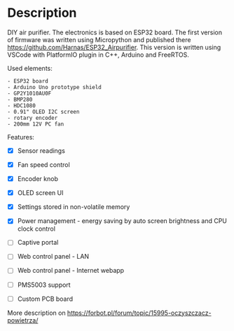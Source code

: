 # Description
DIY air purifier. The electronics is based on ESP32 board. The first version of firmware was written using Micropython and published there https://github.com/Harnas/ESP32_Airpurifier. This version is written using VSCode with PlatformIO plugin in C++, Arduino and FreeRTOS.

Used elements:
```
- ESP32 board
- Arduino Uno prototype shield
- GP2Y1010AU0F
- BMP280
- HDC1080
- 0.91" OLED I2C screen
- rotary encoder
- 200mm 12V PC fan
```

Features:
- [x] Sensor readings
- [x] Fan speed control
- [x] Encoder knob
- [x] OLED screen UI
- [x] Settings stored in non-volatile memory
- [x] Power management - energy saving by auto screen brightness and CPU clock control
- [ ] Captive portal
- [ ] Web control panel - LAN
- [ ] Web control panel - Internet webapp
- [ ] PMS5003 support
- [ ] Custom PCB board


More description on https://forbot.pl/forum/topic/15995-oczyszczacz-powietrza/
